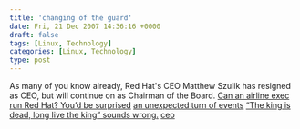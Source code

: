 ```yaml
---
title: 'changing of the guard'
date: Fri, 21 Dec 2007 14:36:16 +0000
draft: false
tags: [Linux, Technology]
categories: [Linux, Technology]
type: post
---
```


As many of you know already, Red Hat's CEO Matthew Szulik has resigned as CEO, but will continue on as Chairman of the Board. [Can an airline exec run Red Hat? You’d be surprised](http://blogs.zdnet.com/BTL/?p=7437) [an unexpected turn of events](http://blogs.gnome.org/halfline/2007/12/21/surprise-surprise/) [“The king is dead, long live the king” sounds wrong.](http://marilyn.frields.org:8080/~paul/wordpress/?p=884) [ceo](http://spevack.livejournal.com/40827.html)